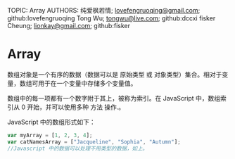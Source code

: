 TOPIC: Array
AUTHORS: 纯爱枫若情; lovefengruoqing@gmail.com; github:lovefengruoqing
         Tong Wu; tongwu@live.com; github:dccxi
         fisker Cheung; lionkay@gmail.com; github:fisker

# Array

数组对象是一个有序的数据（数据可以是 原始类型 或 对象类型）集合。相对于变量，数组可用于在一个变量中存储多个变量值。

数组中的每一项都有一个数字附于其上，被称为索引。在 JavaScript 中，数组索引从 0 开始，并可以使用多种 方法 操作.。

JavaScript 中的数组形式如下：

```javascript
var myArray = [1, 2, 3, 4];
var catNamesArray = ["Jacqueline", "Sophia", "Autumn"];
//Javascript 中的数据可以处理不用类型的数据，如上。
```
